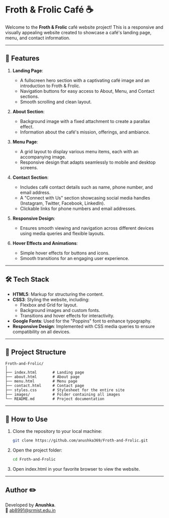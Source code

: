# Froth & Frolic Café ☕

Welcome to the **Froth & Frolic** café website project! This is a responsive and visually appealing website created to showcase a café's landing page, menu, and contact information.

---

## 🌟 Features

1. **Landing Page**:
   - A fullscreen hero section with a captivating café image and an introduction to Froth & Frolic.
   - Navigation buttons for easy access to About, Menu, and Contact sections.
   - Smooth scrolling and clean layout.

2. **About Section**:
   - Background image with a fixed attachment to create a parallax effect.
   - Information about the café's mission, offerings, and ambiance.

3. **Menu Page**:
   - A grid layout to display various menu items, each with an accompanying image.
   - Responsive design that adapts seamlessly to mobile and desktop screens.

4. **Contact Section**:
   - Includes café contact details such as name, phone number, and email address.
   - A "Connect with Us" section showcasing social media handles (Instagram, Twitter, Facebook, LinkedIn).
   - Clickable links for phone numbers and email addresses.

5. **Responsive Design**:
   - Ensures smooth viewing and navigation across different devices using media queries and flexible layouts.

6. **Hover Effects and Animations**:
   - Simple hover effects for buttons and icons.
   - Smooth transitions for an engaging user experience.

---

## 🛠️ Tech Stack

- **HTML5**: Markup for structuring the content.
- **CSS3**: Styling the website, including:
  - Flexbox and Grid for layout.
  - Background images and custom fonts.
  - Transitions and hover effects for interactivity.
- **Google Fonts**: Used for the "Poppins" font to enhance typography.
- **Responsive Design**: Implemented with CSS media queries to ensure compatibility on all devices.

---

## 📂 Project Structure

```
Froth-and-Frolic/
│
├── index.html       # Landing page
├── about.html       # About page
├── menu.html        # Menu page
├── contact.html     # Contact page
├── styles.css       # Stylesheet for the entire site
├── images/          # Folder containing all images
└── README.md        # Project documentation
```

---

## 🚀 How to Use

1. Clone the repository to your local machine:
   ```bash
   git clone https://github.com/anushka369/Froth-and-Frolic.git
   
2. Open the project folder:
   ```bash
   cd Froth-and-Frolic
   
3. Open index.html in your favorite browser to view the website.

---

## Author ✏️
Developed by **Anushka**. <br>
📧 [ab8991@srmist.edu.in](mailto:ab8991@srmist.edu.in)
